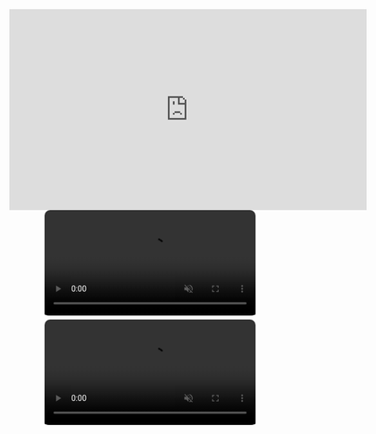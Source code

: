 <!-- Examples of various embeds. -->

<div class="iframe-container-16-9">
    <iframe loading="lazy" frameborder="0" scrolling="no"
        width="640" height="360"
        src="https://drive.google.com/file/d/1qRyURmpZrtahjv5XEydLTeSsGbeZycjz/preview"
        allowfullscreen="allowfullscreen"
        onload="$('.iframe-container').css('background-image', 'none');">
    </iframe>
</div>

<video autoplay loop muted style="width:75%; border-radius: 10px; padding-bottom:0.5em; display:block; margin-left:auto; margin-right:auto;">
  <source src="https://r2---sn-aigl6n76.c.drive.google.com/videoplayback?expire=1621360496&ei=MMejYPLBAsmAu7APrZSckAs&ip=143.159.225.193&cp=QVRHU0RfT1RXR1hPOktEbXFiZDI1MlQ3TEFhMF9FZVJ5emFkXy10VDc1Vkc2N21UVS1WVWxteFM&id=341fbabc7cf113ae&itag=22&source=webdrive&requiressl=yes&mh=f5&mm=32&mn=sn-aigl6n76&ms=su&mv=u&mvi=2&pl=25&ttl=transient&susc=dr&driveid=1AGqKisTigwOm4nhQ5XzDqV5dYx7b83TN&app=explorer&mime=video/mp4&vprv=1&prv=1&dur=38.638&lmt=1621345021611831&mt=1621345639&sparams=expire,ei,ip,cp,id,itag,source,requiressl,ttl,susc,driveid,app,mime,vprv,prv,dur,lmt&sig=AOq0QJ8wRgIhANvmD2sEpyXVb-CUqprwOtCkBhz1Og1x7eGVVLAo5GajAiEAqclCSsgevbq_7wjupqujobpQFhEQeBdDNhEFMW1LOqg=&lsparams=mh,mm,mn,ms,mv,mvi,pl&lsig=AG3C_xAwRgIhALMkrVv1SvF5W-7ofLxFjkaBPKjzxO7iDVAtdb9tLJFfAiEA4OeYZJedSEVP32bTQ5bLDp9oYRyk3JeqzEqmqDRQ_6U=&cpn=pN3WdWLDcTH1ZWp7&c=WEB_EMBEDDED_PLAYER&cver=1.20210516.0.0" type="video/mp4" />
</video>

<video autoplay loop muted style="width:75%; border-radius: 10px; padding-bottom:0.5em; display:block; margin-left:auto; margin-right:auto;">
  <source src="https://r2---sn-aigl6n76.c.drive.google.com/videoplayback?expire=1621360496&ei=MMejYPLBAsmAu7APrZSckAs&ip=143.159.225.193&cp=QVRHU0RfT1RXR1hPOktEbXFiZDI1MlQ3TEFhMF9FZVJ5emFkXy10VDc1Vkc2N21UVS1WVWxteFM&id=341fbabc7cf113ae&itag=22&source=webdrive&requiressl=yes&mh=f5&mm=32&mn=sn-aigl6n76&ms=su&mv=u&mvi=2&pl=25&ttl=transient&susc=dr&driveid=1AGqKisTigwOm4nhQ5XzDqV5dYx7b83TN&app=explorer&mime=video/mp4&vprv=1&prv=1&dur=38.638&lmt=1621345021611831&mt=1621345639&sparams=expire,ei,ip,cp,id,itag,source,requiressl,ttl,susc,driveid,app,mime,vprv,prv,dur,lmt&sig=AOq0QJ8wRgIhANvmD2sEpyXVb-CUqprwOtCkBhz1Og1x7eGVVLAo5GajAiEAqclCSsgevbq_7wjupqujobpQFhEQeBdDNhEFMW1LOqg=&lsparams=mh,mm,mn,ms,mv,mvi,pl&lsig=AG3C_xAwRgIhALMkrVv1SvF5W-7ofLxFjkaBPKjzxO7iDVAtdb9tLJFfAiEA4OeYZJedSEVP32bTQ5bLDp9oYRyk3JeqzEqmqDRQ_6U=&cpn=pN3WdWLDcTH1ZWp7&c=WEB_EMBEDDED_PLAYER&cver=1.20210516.0.0" type="video/mp4" />
</video>